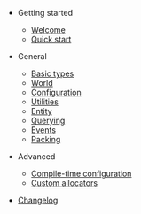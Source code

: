<!-- docs/_sidebar.md -->

- Getting started

  - [Welcome](readme.md)
  - [Quick start](quickstart.md)

- General

  - [Basic types](defs/types.md)
  - [World](defs/world.md)
  - [Configuration](defs/config.md)
  - [Utilities](defs/utils.md)
  - [Entity](defs/entity.md)
  - [Querying](defs/query.md)
  - [Events](defs/events.md)
  - [Packing](defs/packing.md)

- Advanced

  - [Compile-time configuration](compiletime.md)
  - [Custom allocators](allocators.md)

- [Changelog](changelog.md)

